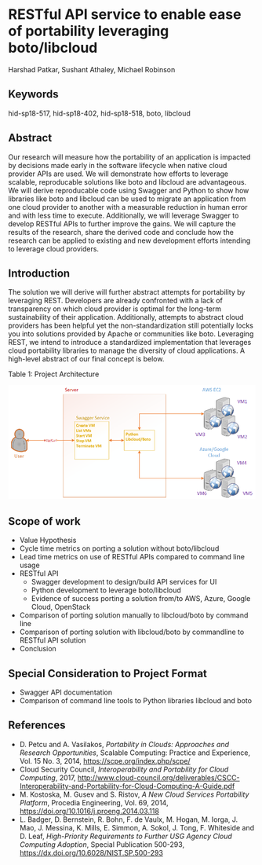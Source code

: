 # RESTful API service to enable ease of portability leveraging boto/libcloud

Harshad Patkar, Sushant Athaley, Michael Robinson

## Keywords

hid-sp18-517, hid-sp18-402, hid-sp18-518, boto, libcloud

## Abstract

Our research will measure how the portability of an application is impacted by decisions made early in the software lifecycle when native cloud provider APIs are used. We will demonstrate how efforts to leverage scalable, reproducable solutions like boto and libcloud are advantageous. We will derive reproducable code using Swagger and Python to show how libraries like boto and libcloud can be used to migrate an application from one cloud provider to another with a measurable reduction in human error and with less time to execute. Additionally, we will leverage Swagger to develop RESTful APIs to further improve the gains. We will capture the results of the research, share the derived code and conclude how the research can be applied to existing and new development efforts intending to leverage cloud providers.

## Introduction

The solution we will derive will further abstract attempts for portability by leveraging REST. Developers are already confronted with a lack of transparency on which cloud provider is optimal for the long-term sustainability of their application. Additionally, attempts to abstract cloud providers has been helpful yet the non-standardization still potentially locks you into solutions provided by Apache or communities like boto. Leveraging REST, we intend to introduce a standardized implementation that leverages cloud portability libraries to manage the diversity of cloud applications. A high-level abstract of our final concept is below.

Table 1: Project Architecture

![Project Architecture](https://github.com/cloudmesh-community/hid-sp18-518/blob/master/project/images/proj_arch.png?raw=true)

## Scope of work
- Value Hypothesis
- Cycle time metrics on porting a solution without boto/libcloud
- Lead time metrics on use of RESTful APIs compared to command line usage
- RESTful API
  - Swagger development to design/build API services for UI
  - Python development to leverage boto/libcloud
  - Evidence of success porting a solution from/to AWS, Azure, Google Cloud, OpenStack
- Comparison of porting solution manually to libcloud/boto by command line
- Comparison of porting solution with libcloud/boto by commandline to RESTful API solution
- Conclusion

## Special Consideration to Project Format
- Swagger API documentation
- Comparison of command line tools to Python libraries libcloud and boto

## References
- D. Petcu and A. Vasilakos, *Portability in Clouds: Approaches and Research Opportunities*, Scalable Computing: Practice and Experience, Vol. 15 No. 3, 2014, https://scpe.org/index.php/scpe/
- Cloud Security Council, *Interoperability and Portability for Cloud
Computing*, 2017, http://www.cloud-council.org/deliverables/CSCC-Interoperability-and-Portability-for-Cloud-Computing-A-Guide.pdf
- M. Kostoska, M. Gusev and S. Ristov, *A New Cloud Services Portability Platform*, Procedia Engineering, Vol. 69, 2014, https://doi.org/10.1016/j.proeng.2014.03.118
- L. Badger, D. Bernstein, R. Bohn, F. de Vaulx, M. Hogan, M. Iorga, J. Mao, J. Messina, K. Mills, E. Simmon, A. Sokol, J. Tong, F. Whiteside and D. Leaf, *High-Priority Requirements to Further USG Agency Cloud Computing Adoption*, Special Publication 500-293, https://dx.doi.org/10.6028/NIST.SP.500-293
